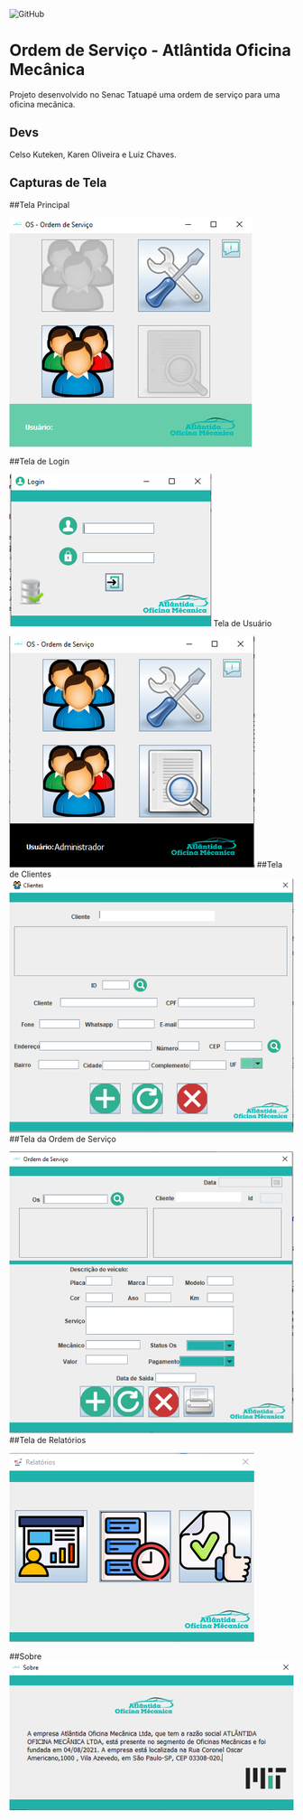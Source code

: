 ![GitHub](https://img.shields.io/github/license/karenoliveiraw/portfolio-java?style=for-the-badge)

# Ordem de Serviço - Atlântida Oficina Mecânica

Projeto desenvolvido no Senac Tatuapé uma ordem de serviço para uma oficina mecânica.

## Devs

Celso Kuteken, Karen Oliveira e Luiz Chaves.
## Capturas de Tela

##Tela Principal

![tela](https://github.com/karenoliveiraw/os-atlantida/blob/main/imgoficina/Main%20-%20Grupo%20atlantida.PNG)

##Tela de Login

![tela](https://github.com/karenoliveiraw/os-atlantida/blob/main/imgoficina/Login%20-%20Grupo%20atlantida.PNG)
Tela de Usuário

![tela](https://github.com/karenoliveiraw/os-atlantida/blob/main/imgoficina/Usuarios%20-%20Grupo%20atlantida.PNG)
##Tela de Clientes
![tela](https://github.com/karenoliveiraw/os-atlantida/blob/main/imgoficina/Cliente%20-%20Grupo%20atlantida.PNG)
##Tela da Ordem de Serviço

![tela](https://github.com/karenoliveiraw/os-atlantida/blob/main/imgoficina/OS%20-%20Grupo%20atlantida.PNG)
##Tela de Relatórios

![tela](https://github.com/karenoliveiraw/os-atlantida/blob/main/imgoficina/Relatorios%20-%20Grupo%20atlantida.PNG)

##Sobre
![tela](https://github.com/karenoliveiraw/os-atlantida/blob/main/imgoficina/Sobre%20-%20Grupo%20atlantida.PNG)

